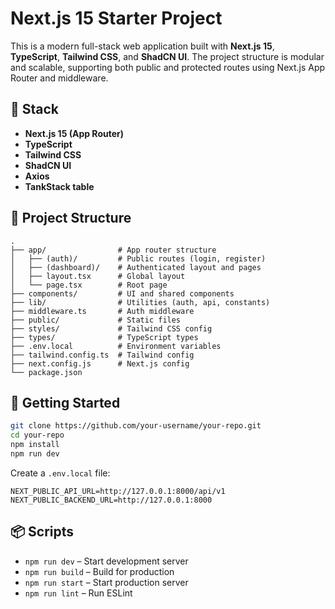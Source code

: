 # Next.js 15 Starter Project

This is a modern full-stack web application built with **Next.js 15**, **TypeScript**, **Tailwind CSS**, and **ShadCN UI**. The project structure is modular and scalable, supporting both public and protected routes using Next.js App Router and middleware.

## 🧱 Stack

- **Next.js 15 (App Router)**
- **TypeScript**
- **Tailwind CSS**
- **ShadCN UI**
- **Axios**
- **TankStack table**

## 📁 Project Structure

```
.
├── app/                # App router structure
│   ├── (auth)/         # Public routes (login, register)
│   ├── (dashboard)/    # Authenticated layout and pages
│   ├── layout.tsx      # Global layout
│   └── page.tsx        # Root page
├── components/         # UI and shared components
├── lib/                # Utilities (auth, api, constants)
├── middleware.ts       # Auth middleware
├── public/             # Static files
├── styles/             # Tailwind CSS config
├── types/              # TypeScript types
├── .env.local          # Environment variables
├── tailwind.config.ts  # Tailwind config
├── next.config.js      # Next.js config
└── package.json
```

## 🚀 Getting Started

```bash
git clone https://github.com/your-username/your-repo.git
cd your-repo
npm install
npm run dev
```

Create a `.env.local` file:

```env
NEXT_PUBLIC_API_URL=http://127.0.0.1:8000/api/v1
NEXT_PUBLIC_BACKEND_URL=http://127.0.0.1:8000
```

## 📦 Scripts

- `npm run dev` – Start development server
- `npm run build` – Build for production
- `npm run start` – Start production server
- `npm run lint` – Run ESLint
  